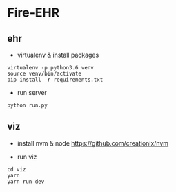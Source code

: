 # Fire-EHR

## ehr

- virtualenv & install packages

```
virtualenv -p python3.6 venv
source venv/bin/activate
pip install -r requirements.txt
```

- run server

```
python run.py
```

## viz

- install nvm & node
  https://github.com/creationix/nvm

- run viz

```
cd viz
yarn
yarn run dev
```
